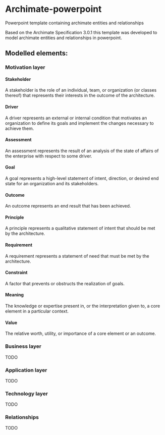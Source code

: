 # Archimate-powerpoint
Powerpoint template containing archimate entities and relationships

Based on the Archimate Specification 3.0.1 this template was developed to model archimate entities and relationships in powerpoint.

## Modelled elements:

### Motivation layer

#### Stakeholder
A stakeholder is the role of an individual, team, or organization (or classes thereof) that represents their interests in the outcome of the architecture.

#### Driver
A driver represents an external or internal condition that motivates an organization to define its goals and implement the changes necessary to achieve them.

#### Assessment
An assessment represents the result of an analysis of the state of affairs of the enterprise with respect to some driver.

#### Goal
A goal represents a high-level statement of intent, direction, or desired end state for an organization and its stakeholders.

#### Outcome
An outcome represents an end result that has been achieved.

#### Principle
A principle represents a qualitative statement of intent that should be met by the architecture.

#### Requirement
A requirement represents a statement of need that must be met by the architecture.

#### Constraint
A factor that prevents or obstructs the realization of goals.

#### Meaning
The knowledge or expertise present in, or the interpretation given to, a core element in a particular context.

#### Value
The relative worth, utility, or importance of a core element or an outcome.

###  Business layer

TODO

###  Application layer

TODO

###  Technology layer

TODO

### Relationships

TODO
